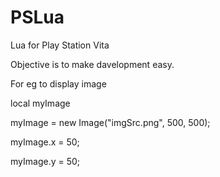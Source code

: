 PSLua
=====

Lua for Play Station Vita

Objective is to make davelopment easy.




For eg to display image 



local myImage

myImage = new Image("imgSrc.png", 500, 500);

myImage.x = 50; 

myImage.y = 50;

